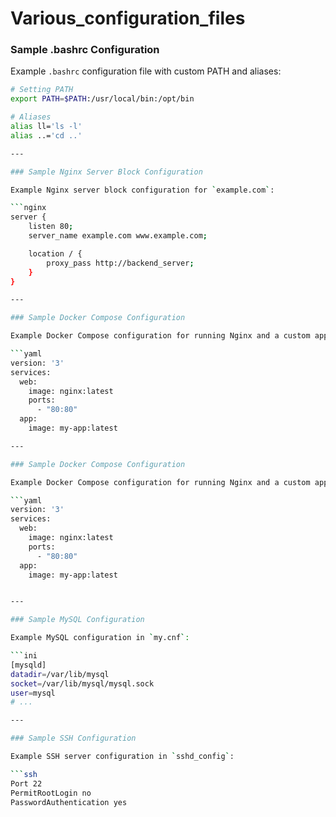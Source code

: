 # Various_configuration_files

### Sample .bashrc Configuration

Example `.bashrc` configuration file with custom PATH and aliases:

```bash
# Setting PATH
export PATH=$PATH:/usr/local/bin:/opt/bin

# Aliases
alias ll='ls -l'
alias ..='cd ..'

---

### Sample Nginx Server Block Configuration

Example Nginx server block configuration for `example.com`:

```nginx
server {
    listen 80;
    server_name example.com www.example.com;

    location / {
        proxy_pass http://backend_server;
    }
}

---

### Sample Docker Compose Configuration

Example Docker Compose configuration for running Nginx and a custom app:

```yaml
version: '3'
services:
  web:
    image: nginx:latest
    ports:
      - "80:80"
  app:
    image: my-app:latest

---

### Sample Docker Compose Configuration

Example Docker Compose configuration for running Nginx and a custom app:

```yaml
version: '3'
services:
  web:
    image: nginx:latest
    ports:
      - "80:80"
  app:
    image: my-app:latest


---

### Sample MySQL Configuration

Example MySQL configuration in `my.cnf`:

```ini
[mysqld]
datadir=/var/lib/mysql
socket=/var/lib/mysql/mysql.sock
user=mysql
# ...

---

### Sample SSH Configuration

Example SSH server configuration in `sshd_config`:

```ssh
Port 22
PermitRootLogin no
PasswordAuthentication yes
